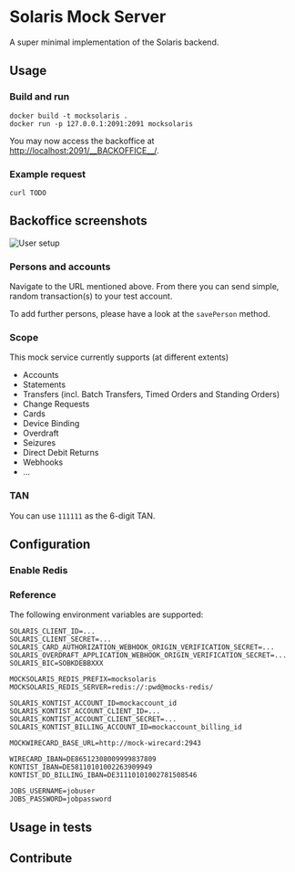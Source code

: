 # Solaris Mock Server

A super minimal implementation of the Solaris backend.

## Usage

### Build and run

```
docker build -t mocksolaris .
docker run -p 127.0.0.1:2091:2091 mocksolaris
```

You may now access the backoffice at [http://localhost:2091/\_\_BACKOFFICE\_\_/](http://localhost:2091/__BACKOFFICE__/).

### Example request

```
curl TODO
```

## Backoffice screenshots

![User setup](https://github.com/kontist/mock-solaris/blob/assets/individual-user.png)

### Persons and accounts

Navigate to the URL mentioned above. From there you can send simple, random transaction(s) to your test account.

To add further persons, please have a look at the `savePerson` method.

### Scope
This mock service currently supports (at different extents)
* Accounts
* Statements
* Transfers (incl. Batch Transfers, Timed Orders and Standing Orders)
* Change Requests
* Cards
* Device Binding
* Overdraft
* Seizures
* Direct Debit Returns
* Webhooks
* ...

### TAN
You can use `111111` as the 6-digit TAN.

## Configuration
### Enable Redis

### Reference
The following environment variables are supported:
```
SOLARIS_CLIENT_ID=...
SOLARIS_CLIENT_SECRET=...
SOLARIS_CARD_AUTHORIZATION_WEBHOOK_ORIGIN_VERIFICATION_SECRET=...
SOLARIS_OVERDRAFT_APPLICATION_WEBHOOK_ORIGIN_VERIFICATION_SECRET=...
SOLARIS_BIC=SOBKDEBBXXX

MOCKSOLARIS_REDIS_PREFIX=mocksolaris
MOCKSOLARIS_REDIS_SERVER=redis://:pwd@mocks-redis/

SOLARIS_KONTIST_ACCOUNT_ID=mockaccount_id
SOLARIS_KONTIST_ACCOUNT_CLIENT_ID=...
SOLARIS_KONTIST_ACCOUNT_CLIENT_SECRET=...
SOLARIS_KONTIST_BILLING_ACCOUNT_ID=mockaccount_billing_id

MOCKWIRECARD_BASE_URL=http://mock-wirecard:2943

WIRECARD_IBAN=DE86512308009999837809
KONTIST_IBAN=DE58110101002263909949
KONTIST_DD_BILLING_IBAN=DE31110101002781508546

JOBS_USERNAME=jobuser
JOBS_PASSWORD=jobpassword
```

## Usage in tests


## Contribute